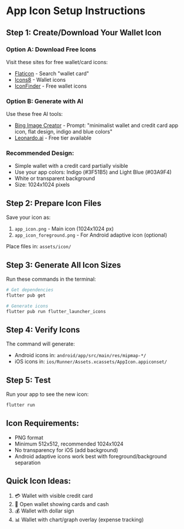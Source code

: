 # App Icon Setup Instructions

## Step 1: Create/Download Your Wallet Icon

### Option A: Download Free Icons
Visit these sites for free wallet/card icons:
- [Flaticon](https://www.flaticon.com/search?word=wallet%20card) - Search "wallet card"
- [Icons8](https://icons8.com/icons/set/wallet) - Wallet icons
- [IconFinder](https://www.iconfinder.com/search?q=wallet+card&price=free) - Free wallet icons

### Option B: Generate with AI
Use these free AI tools:
- [Bing Image Creator](https://www.bing.com/create) - Prompt: "minimalist wallet and credit card app icon, flat design, indigo and blue colors"
- [Leonardo.ai](https://leonardo.ai/) - Free tier available

### Recommended Design:
- Simple wallet with a credit card partially visible
- Use your app colors: Indigo (#3F51B5) and Light Blue (#03A9F4)
- White or transparent background
- Size: 1024x1024 pixels

## Step 2: Prepare Icon Files

Save your icon as:
1. `app_icon.png` - Main icon (1024x1024 px)
2. `app_icon_foreground.png` - For Android adaptive icon (optional)

Place files in: `assets/icon/`

## Step 3: Generate All Icon Sizes

Run these commands in the terminal:

```bash
# Get dependencies
flutter pub get

# Generate icons
flutter pub run flutter_launcher_icons
```

## Step 4: Verify Icons

The command will generate:
- Android icons in: `android/app/src/main/res/mipmap-*/`
- iOS icons in: `ios/Runner/Assets.xcassets/AppIcon.appiconset/`

## Step 5: Test

Run your app to see the new icon:
```bash
flutter run
```

## Icon Requirements:
- PNG format
- Minimum 512x512, recommended 1024x1024
- No transparency for iOS (add background)
- Android adaptive icons work best with foreground/background separation

## Quick Icon Ideas:
1. 💳 Wallet with visible credit card
2. 👛 Open wallet showing cards and cash
3. 💰 Wallet with dollar sign
4. 📊 Wallet with chart/graph overlay (expense tracking)